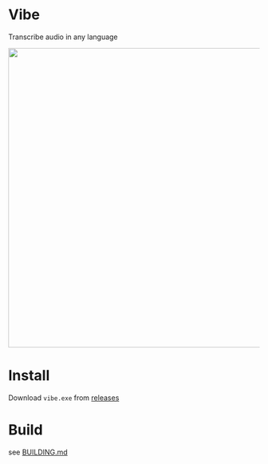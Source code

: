 # Vibe

Transcribe audio in any language

<img src="https://github.com/thewh1teagle/vibe/assets/61390950/4ddbd73f-8cee-4f44-b9f0-db0ff2e05ec3" width=600>

# Install
Download `vibe.exe` from [releases](https://github.com/thewh1teagle/vibe/releases)

# Build
see [BUILDING.md](BUILDING.md)


